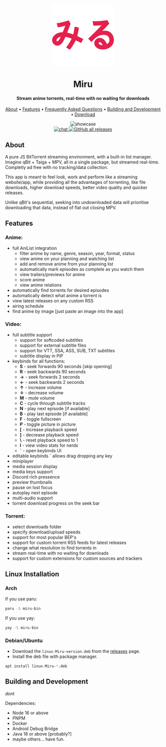 <p align="center">
	<a href="https://github.com/ThaUnknown/miru">
		<img src="./web/static/logo_filled.svg" width="200">
	</a>
</p>
<h1 align="center"><b>Miru</b></h1>

<h4 align="center"><b>Stream anime torrents, real-time with no waiting for downloads</b></h4>

<p align="center">
  <a href="https://miru.watch/#about">About</a> •
  <a href="https://miru.watch/features/">Features</a> •
  <a href="https://miru.watch/faq/">Frequently Asked Questions</a> •
  <a href="#building-and-development">Building and Development</a> •
  <a href="https://miru.watch/download/">Download</a>
</p>
<p align="center">
  <img src="./docs/out.gif" alt="showcase"><br>
  <a href="https://discord.gg/Z87Nh7c4Ac">
    <img src="https://img.shields.io/discord/953341991134064651?style=flat-square" alt="chat">
  </a>
  <a href="https://miru.watch/download/">
    <img alt="GitHub all releases" src="https://img.shields.io/github/downloads/ThaUnknown/miru/total?style=flat-square">
  </a>
</p>

## **About**
A pure JS BitTorrent streaming environment, with a built-in list manager. Imagine qBit + Taiga + MPV, all in a single package, but streamed real-time. Completly ad free with no tracking/data collection.

This app is meant to feel look, work and perform like a streaming website/app, while providing all the advantages of torrenting, like file downloads, higher download speeds, better video quality and quicker releases.

Unlike qBit's sequential, seeking into undownloaded data will prioritise downloading that data, instead of flat out closing MPV.
## **Features**
### **Anime:**
- full AniList integration
  - filter anime by name, genre, season, year, format, status
  - view anime on your planning and watching list
  - add and remove anime from your planning list
  - automatically mark episodes as complete as you watch them
  - view trailers/previews for anime
  - score anime
  - view anime relations
- automatically find torrents for desired episodes
- automatically detect what anime a torrent is
- view latest releases on any custom RSS
- airing schedule
- find anime by image [just paste an image into the app]
### **Video:**
- full subtitle support
  - support for softcoded subtitles
  - support for external subtitle files
  - support for VTT, SSA, ASS, SUB, TXT subtitles
  - subtitle display in PiP
- keybinds for all functions:
  - **S** - seek forwards 90 seconds [skip opening]
  - **R** - seek backwards 90 seconds
  - **→** - seek forwards 2 seconds
  - **←** - seek backwards 2 seconds
  - **↑** - increase volume
  - **↓** - decrease volume
  - **M** - mute volume
  - **C** - cycle through subtitle tracks
  - **N** - play next episode [if available]
  - **B** - play last episode [if available]
  - **F** - toggle fullscreen
  - **P** - toggle picture in picture
  - **[** - increase playback speed
  - **]** - decrease playback speed
  - **\\** - reset playback speed to 1
  - **I** - view video stats for nerds
  - **`** - open keybinds UI
- editable keybinds **`** allows drag dropping any key
- miniplayer
- media session display
- media keys support
- Discord rich pressence
- preview thumbnails
- pause on lost focus
- autoplay next episode
- multi-audio support
- torrent download progress on the seek bar
### **Torrent:**
- select downloads folder
- specify download/upload speeds
- support for most popular BEP's
- support for custom torrent RSS feeds for latest releases
- change what resolution to find torrents in
- stream real-time with no waiting for downloads
- support for custom extensions for custom sources and trackers

## **Linux Installation**

### Arch

If you use paru:
```bash
paru -S miru-bin
```

If you use yay:

```bash
yay -S miru-bin
```

### Debian/Ubuntu

- Download the `linux-Miru-version.deb` from the [releases](https://github.com/ThaUnknown/miru/releases/latest) page.
- Install the deb file with package manager.
```bash
apt install linux-Miru-*.deb
```

## **Building and Development**

*dont*

Dependencies:
 - Node 16 or above
 - PNPM
 - Docker
 - Android Debug Bridge
 - Java 18 or above [probably?]
 - maybe others... have fun.